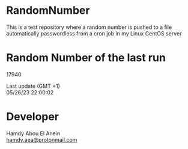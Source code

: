 # RandomNumber    
This is a test repository where a random number is pushed to a file automatically passwordless from a cron job in my Linux CentOS server    
# Random Number of the last run   
17940
      
Last update (GMT +1)    
05/26/23 22:00:02
# Developer    
Hamdy Abou El Anein   
hamdy.aea@protonmail.com
